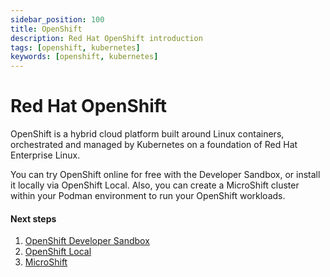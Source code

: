```yaml
---
sidebar_position: 100
title: OpenShift
description: Red Hat OpenShift introduction
tags: [openshift, kubernetes]
keywords: [openshift, kubernetes]
---
```


# Red Hat OpenShift

OpenShift is a hybrid cloud platform built around Linux containers, orchestrated and managed by Kubernetes on a foundation of Red Hat Enterprise Linux.

You can try OpenShift online for free with the Developer Sandbox, or install it locally via OpenShift Local. Also, you can create a MicroShift cluster within your Podman environment to run your OpenShift workloads.

#### Next steps

1. [OpenShift Developer Sandbox](/docs/openshift/developer-sandbox)
1. [OpenShift Local](/docs/openshift/openshift-local)
1. [MicroShift](/docs/openshift/microshift)
